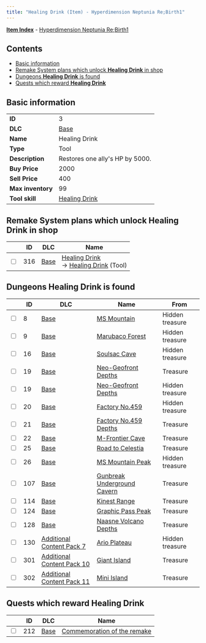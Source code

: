```yaml
---
title: "Healing Drink (Item) - Hyperdimension Neptunia Re;Birth1"
---
```


[**Item Index**](/neptunia/rb1/item/index.html) - [Hyperdimension Neptunia Re;Birth1](/neptunia/rb1)

## Contents

- [Basic information](#basic-information)
- [Remake System plans which unlock **Healing Drink** in shop](#remake-system-plans-which-unlock-healing-drink-in-shop)
- [Dungeons **Healing Drink** is found](#dungeons-healing-drink-is-found)
- [Quests which reward **Healing Drink**](#quests-which-reward-healing-drink)

## Basic information

|   |   |
| -- | -- |
| **ID** | 3 |
| **DLC** | [Base](/neptunia/rb1/dlc/1-base.html) |
| **Name** | Healing Drink |
| **Type** | Tool |
| **Description** | Restores one ally's HP by 5000. |
| **Buy Price** | 2000 |
| **Sell Price** | 400 |
| **Max inventory** | 99 |
| **Tool skill** | [Healing Drink](/neptunia/rb1/skill/1-10003-healing-drink.html) |

## Remake System plans which unlock **Healing Drink** in shop

|    | ID | DLC | Name |
| -- | -- | --- | ---- |
| <input type="checkbox" id="rb1-remake-1-316" class="trackbox" /> | 316 | [Base](/neptunia/rb1/dlc/1-base.html) | [Healing Drink](/neptunia/rb1/remake/1-316-healing-drink.html)<br />→ [Healing Drink](/neptunia/rb1/item/1-3-healing-drink.html) (Tool) |

## Dungeons **Healing Drink** is found

|    | ID | DLC | Name | From |
| -- | -- | --- | ---- | ---- |
| <input type="checkbox" id="rb1-dungeon-1-8" class="trackbox" /> | 8 | [Base](/neptunia/rb1/dlc/1-base.html) | [MS Mountain](/neptunia/rb1/dungeon/1-8-ms-mountain.html) | Hidden treasure |
| <input type="checkbox" id="rb1-dungeon-1-9" class="trackbox" /> | 9 | [Base](/neptunia/rb1/dlc/1-base.html) | [Marubaco Forest](/neptunia/rb1/dungeon/1-9-marubaco-forest.html) | Hidden treasure |
| <input type="checkbox" id="rb1-dungeon-1-16" class="trackbox" /> | 16 | [Base](/neptunia/rb1/dlc/1-base.html) | [Soulsac Cave](/neptunia/rb1/dungeon/1-16-soulsac-cave.html) | Hidden treasure |
| <input type="checkbox" id="rb1-dungeon-1-19" class="trackbox" /> | 19 | [Base](/neptunia/rb1/dlc/1-base.html) | [Neo-Geofront Depths](/neptunia/rb1/dungeon/1-19-neo-geofront-depths.html) | Treasure |
| <input type="checkbox" id="rb1-dungeon-1-19" class="trackbox" /> | 19 | [Base](/neptunia/rb1/dlc/1-base.html) | [Neo-Geofront Depths](/neptunia/rb1/dungeon/1-19-neo-geofront-depths.html) | Hidden treasure |
| <input type="checkbox" id="rb1-dungeon-1-20" class="trackbox" /> | 20 | [Base](/neptunia/rb1/dlc/1-base.html) | [Factory No.459](/neptunia/rb1/dungeon/1-20-factory-no-459.html) | Hidden treasure |
| <input type="checkbox" id="rb1-dungeon-1-21" class="trackbox" /> | 21 | [Base](/neptunia/rb1/dlc/1-base.html) | [Factory No.459 Depths](/neptunia/rb1/dungeon/1-21-factory-no-459-depths.html) | Treasure |
| <input type="checkbox" id="rb1-dungeon-1-22" class="trackbox" /> | 22 | [Base](/neptunia/rb1/dlc/1-base.html) | [M-Frontier Cave](/neptunia/rb1/dungeon/1-22-m-frontier-cave.html) | Treasure |
| <input type="checkbox" id="rb1-dungeon-1-25" class="trackbox" /> | 25 | [Base](/neptunia/rb1/dlc/1-base.html) | [Road to Celestia](/neptunia/rb1/dungeon/1-25-road-to-celestia.html) | Treasure |
| <input type="checkbox" id="rb1-dungeon-1-26" class="trackbox" /> | 26 | [Base](/neptunia/rb1/dlc/1-base.html) | [MS Mountain Peak](/neptunia/rb1/dungeon/1-26-ms-mountain-peak.html) | Hidden treasure |
| <input type="checkbox" id="rb1-dungeon-1-107" class="trackbox" /> | 107 | [Base](/neptunia/rb1/dlc/1-base.html) | [Gunbreak Underground Cavern](/neptunia/rb1/dungeon/1-107-gunbreak-underground-cavern.html) | Treasure |
| <input type="checkbox" id="rb1-dungeon-1-114" class="trackbox" /> | 114 | [Base](/neptunia/rb1/dlc/1-base.html) | [Kinest Range](/neptunia/rb1/dungeon/1-114-kinest-range.html) | Treasure |
| <input type="checkbox" id="rb1-dungeon-1-124" class="trackbox" /> | 124 | [Base](/neptunia/rb1/dlc/1-base.html) | [Graphic Pass Peak](/neptunia/rb1/dungeon/1-124-graphic-pass-peak.html) | Treasure |
| <input type="checkbox" id="rb1-dungeon-1-128" class="trackbox" /> | 128 | [Base](/neptunia/rb1/dlc/1-base.html) | [Naasne Volcano Depths](/neptunia/rb1/dungeon/1-128-naasne-volcano-depths.html) | Treasure |
| <input type="checkbox" id="rb1-dungeon-16-130" class="trackbox" /> | 130 | [Additional Content Pack 7](/neptunia/rb1/dlc/16-pack7.html) | [Ario Plateau](/neptunia/rb1/dungeon/16-130-ario-plateau.html) | Hidden treasure |
| <input type="checkbox" id="rb1-dungeon-19-301" class="trackbox" /> | 301 | [Additional Content Pack 10](/neptunia/rb1/dlc/19-pack10.html) | [Giant Island](/neptunia/rb1/dungeon/19-301-giant-island.html) | Treasure |
| <input type="checkbox" id="rb1-dungeon-20-302" class="trackbox" /> | 302 | [Additional Content Pack 11](/neptunia/rb1/dlc/20-pack11.html) | [Mini Island](/neptunia/rb1/dungeon/20-302-mini-island.html) | Treasure |

## Quests which reward **Healing Drink**

|    | ID | DLC | Name |
| -- | -- | --- | ---- |
| <input type="checkbox" id="rb1-quest-1-212" class="trackbox" /> | 212 | [Base](/neptunia/rb1/dlc/1-base.html) | [Commemoration of the remake](/neptunia/rb1/quest/1-212-commemoration-of-the-remake.html) |